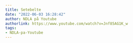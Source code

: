 ```yaml
---
title: Setebelte
date: "2022-06-03 16:28:42"
author: NDLA på Youtube
authorlink: https://www.youtube.com/watch?v=Jnf85AG1K_w
tags:
- NDLA-pa-Youtube
---
```


